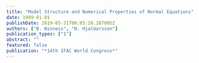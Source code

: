 ```yaml
---
title: "Model Structure and Numerical Properties of Normal Equations"
date: 1999-01-01
publishDate: 2019-05-31T08:05:20.287005Z
authors: ["B. Ninness", "H. Hjalmarsson"]
publication_types: ["1"]
abstract: ""
featured: false
publication: "*14th IFAC World Congress*"
---
```


